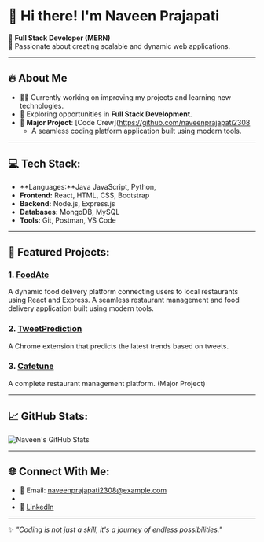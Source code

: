 # 👋 Hi there! I'm Naveen Prajapati

🚀 **Full Stack Developer (MERN)**  
🌟 Passionate about creating scalable and dynamic web applications.

---

## 🔥 About Me
- 👨‍💻 Currently working on improving my projects and learning new technologies.
- 💼 Exploring opportunities in **Full Stack Development**.
- 🎯 **Major Project**: [Code Crew]([https://github.com/naveenprajapati2308 ](https://github.com/naveenprajapati2308/Codecrew) 
  - A seamless coding platform  application built using modern tools.

---

## 💻 Tech Stack:
- **Languages:**Java JavaScript, Python,
- **Frontend:** React, HTML, CSS, Bootstrap
- **Backend:** Node.js, Express.js
- **Databases:** MongoDB, MySQL
- **Tools:** Git, Postman, VS Code

---

## 🌟 Featured Projects:
### 1. [FoodAte](https://github.com/naveenprajapati2308/FoodAte)
A dynamic food delivery platform connecting users to local restaurants using React and Express.
A seamless restaurant management and food delivery application built using modern tools.

### 2. [TweetPrediction](https://github.com/naveenprajapati2308/TweetPrediction)
A Chrome extension that predicts the latest trends based on tweets.

### 3. [Cafetune](https://github.com/naveenprajapati2308/Cafetune)
A complete restaurant management platform. (Major Project)

---

## 📈 GitHub Stats:
![Naveen's GitHub Stats](https://github-readme-stats.vercel.app/api?username=naveenprajapati2308&show_icons=true&theme=radical)

---

## 🌐 Connect With Me:
- 📧 Email: naveenprajapati2308@example.com
- 
- 💼 [LinkedIn](https://linkedin.com/in/naveenprajapati2308)

---

✨ *"Coding is not just a skill, it's a journey of endless possibilities."*  

